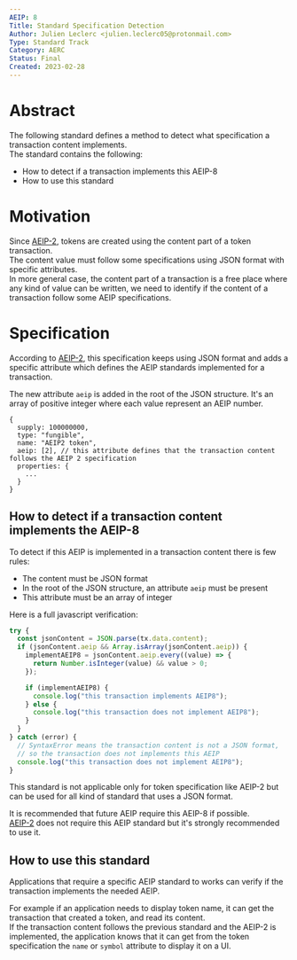 ```yaml
---
AEIP: 8
Title: Standard Specification Detection
Author: Julien Leclerc <julien.leclerc05@protonmail.com>
Type: Standard Track
Category: AERC
Status: Final
Created: 2023-02-28
---
```


# Abstract

The following standard defines a method to detect what specification a transaction content implements.  
The standard contains the following:

- How to detect if a transaction implements this AEIP-8
- How to use this standard

# Motivation

Since [AEIP-2](/AEIP-02.md), tokens are created using the content part of a token transaction.  
The content value must follow some specifications using JSON format with specific attributes.  
In more general case, the content part of a transaction is a free place where any kind of value can be written, we need to identify if the content of a transaction follow some AEIP specifications.

# Specification

According to [AEIP-2](/AEIP-02.md), this specification keeps using JSON format and adds a specific attribute which defines the AEIP standards implemented for a transaction.

The new attribute `aeip` is added in the root of the JSON structure. It's an array of positive integer where each value represent an AEIP number.

```jsonc
{
  supply: 100000000,
  type: "fungible",
  name: "AEIP2 token",
  aeip: [2], // this attribute defines that the transaction content follows the AEIP 2 specification
  properties: {
    ...
  }
}
```

## How to detect if a transaction content implements the AEIP-8

To detect if this AEIP is implemented in a transaction content there is few rules:

- The content must be JSON format
- In the root of the JSON structure, an attribute `aeip` must be present
- This attribute must be an array of integer

Here is a full javascript verification:

```javascript
try {
  const jsonContent = JSON.parse(tx.data.content);
  if (jsonContent.aeip && Array.isArray(jsonContent.aeip)) {
    implementAEIP8 = jsonContent.aeip.every((value) => {
      return Number.isInteger(value) && value > 0;
    });

    if (implementAEIP8) {
      console.log("this transaction implements AEIP8");
    } else {
      console.log("this transaction does not implement AEIP8");
    }
  }
} catch (error) {
  // SyntaxError means the transaction content is not a JSON format,
  // so the transaction does not implements this AEIP
  console.log("this transaction does not implement AEIP8");
}
```

This standard is not applicable only for token specification like AEIP-2 but can be used for all kind of standard that uses a JSON format.

It is recommended that future AEIP require this AEIP-8 if possible.  
[AEIP-2](/AEIP-02.md) does not require this AEIP standard but it's strongly recommended to use it.

## How to use this standard

Applications that require a specific AEIP standard to works can verify if the transaction implements the needed AEIP.

For example if an application needs to display token name, it can get the transaction that created a token, and read its content.  
If the transaction content follows the previous standard and the AEIP-2 is implemented, the application knows that it can get from the token specification the `name` or `symbol` attribute to display it on a UI.
